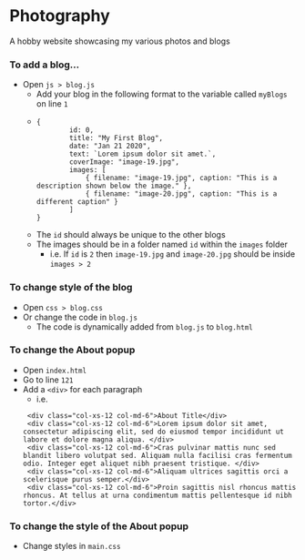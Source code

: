 # Photography

A hobby website showcasing my various photos and blogs

### To add a blog...

- Open `js > blog.js`
  - Add your blog in the following format to the variable called `myBlogs` on line `1`
  - ```
    {
            id: 0,
            title: "My First Blog",
            date: "Jan 21 2020",
            text: `Lorem ipsum dolor sit amet.`,
            coverImage: "image-19.jpg",
            images: [
                { filename: "image-19.jpg", caption: "This is a description shown below the image." },
                { filename: "image-20.jpg", caption: "This is a different caption" }
            ]
    }
    ```
  - The `id` should always be unique to the other blogs
  - The images should be in a folder named `id` within the `images` folder
    - i.e. If `id` is `2` then `image-19.jpg` and `image-20.jpg` should be inside `images > 2`

### To change style of the blog

- Open `css > blog.css`
- Or change the code in `blog.js`
  - The code is dynamically added from `blog.js` to `blog.html`

### To change the About popup

- Open `index.html`
- Go to line `121`
- Add a `<div>` for each paragraph
  - i.e.
  ```
   <div class="col-xs-12 col-md-6">About Title</div>
   <div class="col-xs-12 col-md-6">Lorem ipsum dolor sit amet, consectetur adipiscing elit, sed do eiusmod tempor incididunt ut labore et dolore magna aliqua. </div>
   <div class="col-xs-12 col-md-6">Cras pulvinar mattis nunc sed blandit libero volutpat sed. Aliquam nulla facilisi cras fermentum odio. Integer eget aliquet nibh praesent tristique. </div>
   <div class="col-xs-12 col-md-6">Aliquam ultrices sagittis orci a scelerisque purus semper.</div>
   <div class="col-xs-12 col-md-6">Proin sagittis nisl rhoncus mattis rhoncus. At tellus at urna condimentum mattis pellentesque id nibh tortor.</div>

  ```

### To change the style of the About popup

- Change styles in `main.css`
